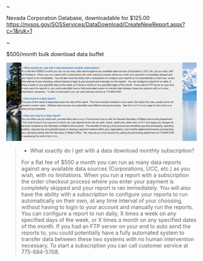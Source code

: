 ~

Nevada Corporation Database, downloadable for $125.00
https://nvsos.gov/SOSServices/DataDownload/CreateNewReport.aspx?c=1&ruk=1

~

$500/month bulk download data buffet

![Screenshot](assets/Screen%20Shot%202018-01-20%20at%2011.09.16%20PM.png)

> * What exactly do I get with a data download monthly subscription?
>
> For a flat fee of $500 a month you can run as many data reports against any available data sources (Corporations, UCC, etc.) as you wish, with no limitations.  When you run a report with a subscription the order checkout process where you enter your payment is completely skipped and your report is ran immediately.  You will also have the ability with a subscription to configure your reports to run automatically on their own, at any time interval of your choosing, without having to login to your account and manually run the reports.  You can configure a report to run daily, X times a week on any specified days of the week, or X times a month on any specified dates of the month.  If you had an FTP server on your end to auto send the reports to, you could potentially have a fully automated system to transfer data between these two systems with no human intervention necessary.  To start a subscription you can call customer service at 775-684-5708.
